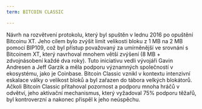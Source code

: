```yaml
---
term: BITCOIN CLASSIC

---
```

Návrh na rozvětvení protokolu, který byl spuštěn v lednu 2016 po opuštění Bitcoinu XT. Jeho cílem bylo zvýšit limit velikosti bloku z 1 MB na 2 MB pomocí BIP109, což byl přístup považovaný za umírněnější ve srovnání s Bitcoinem XT, který navrhoval mnohem větší zvýšení (8 MB + zdvojnásobení každé dva roky). Tuto iniciativu vedli vývojáři Gavin Andresen a Jeff Garzik a měla podporu významných společností v ekosystému, jako je Coinbase. Bitcoin Classic vznikl v kontextu intenzivní eskalace války o velikost bloků a byl zařazen do tábora velkých blokátorů. Ačkoli Bitcoin Classic přitahoval pozornost a podporu mnoha hráčů v odvětví, jeho aktivační mechanismus, který vyžadoval 75% podporu těžařů, byl kontroverzní a nakonec přispěl k jeho neúspěchu.